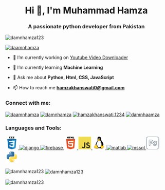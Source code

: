 <h1 align="center">Hi 👋, I'm Muhammad Hamza</h1>
<h3 align="center">A passionate python developer from Pakistan</h3>

<p align="left"> <img src="https://komarev.com/ghpvc/?username=damnhamza123&label=Profile%20views&color=0e75b6&style=flat" alt="damnhamza123" /> </p>

<p align="left"> <a href="https://twitter.com/daamnhamza" target="blank"><img src="https://img.shields.io/twitter/follow/daamnhamza?logo=twitter&style=for-the-badge" alt="daamnhamza" /></a> </p>

- 🔭 I’m currently working on [Youtube Video Downloader](https://github.com/damnhamza123/downloader)

- 🌱 I’m currently learning **Machine Learning**

- 💬 Ask me about **Python, Html, CSS, JavaScript**

- 📫 How to reach me **hamzakhanswati0@gmail.com**

<h3 align="left">Connect with me:</h3>
<p align="left">
<a href="https://twitter.com/daamnhamza" target="blank"><img align="center" src="https://raw.githubusercontent.com/rahuldkjain/github-profile-readme-generator/master/src/images/icons/Social/twitter.svg" alt="daamnhamza" height="30" width="40" /></a>
<a href="https://linkedin.com/in/damnhamza" target="blank"><img align="center" src="https://raw.githubusercontent.com/rahuldkjain/github-profile-readme-generator/master/src/images/icons/Social/linked-in-alt.svg" alt="damnhamza" height="30" width="40" /></a>
<a href="https://fb.com/hamzakhanswati.1234" target="blank"><img align="center" src="https://raw.githubusercontent.com/rahuldkjain/github-profile-readme-generator/master/src/images/icons/Social/facebook.svg" alt="hamzakhanswati.1234" height="30" width="40" /></a>
<a href="https://instagram.com/damnhaamza" target="blank"><img align="center" src="https://raw.githubusercontent.com/rahuldkjain/github-profile-readme-generator/master/src/images/icons/Social/instagram.svg" alt="damnhaamza" height="30" width="40" /></a>
</p>

<h3 align="left">Languages and Tools:</h3>
<p align="left"> <a href="https://www.w3schools.com/css/" target="_blank" rel="noreferrer"> <img src="https://raw.githubusercontent.com/devicons/devicon/master/icons/css3/css3-original-wordmark.svg" alt="css3" width="40" height="40"/> </a> <a href="https://www.djangoproject.com/" target="_blank" rel="noreferrer"> <img src="https://cdn.worldvectorlogo.com/logos/django.svg" alt="django" width="40" height="40"/> </a> <a href="https://firebase.google.com/" target="_blank" rel="noreferrer"> <img src="https://www.vectorlogo.zone/logos/firebase/firebase-icon.svg" alt="firebase" width="40" height="40"/> </a> <a href="https://www.w3.org/html/" target="_blank" rel="noreferrer"> <img src="https://raw.githubusercontent.com/devicons/devicon/master/icons/html5/html5-original-wordmark.svg" alt="html5" width="40" height="40"/> </a> <a href="https://developer.mozilla.org/en-US/docs/Web/JavaScript" target="_blank" rel="noreferrer"> <img src="https://raw.githubusercontent.com/devicons/devicon/master/icons/javascript/javascript-original.svg" alt="javascript" width="40" height="40"/> </a> <a href="https://www.linux.org/" target="_blank" rel="noreferrer"> <img src="https://raw.githubusercontent.com/devicons/devicon/master/icons/linux/linux-original.svg" alt="linux" width="40" height="40"/> </a> <a href="https://www.mathworks.com/" target="_blank" rel="noreferrer"> <img src="https://upload.wikimedia.org/wikipedia/commons/2/21/Matlab_Logo.png" alt="matlab" width="40" height="40"/> </a> <a href="https://www.microsoft.com/en-us/sql-server" target="_blank" rel="noreferrer"> <img src="https://www.svgrepo.com/show/303229/microsoft-sql-server-logo.svg" alt="mssql" width="40" height="40"/> </a> <a href="https://www.photoshop.com/en" target="_blank" rel="noreferrer"> <img src="https://raw.githubusercontent.com/devicons/devicon/master/icons/photoshop/photoshop-line.svg" alt="photoshop" width="40" height="40"/> </a> <a href="https://www.python.org" target="_blank" rel="noreferrer"> <img src="https://raw.githubusercontent.com/devicons/devicon/master/icons/python/python-original.svg" alt="python" width="40" height="40"/> </a> </p>

<p><img align="left" src="https://github-readme-stats.vercel.app/api/top-langs?username=damnhamza123&show_icons=true&locale=en&layout=compact" alt="damnhamza123" /></p>

<p>&nbsp;<img align="center" src="https://github-readme-stats.vercel.app/api?username=damnhamza123&show_icons=true&locale=en" alt="damnhamza123" /></p>

<p><img align="center" src="https://github-readme-streak-stats.herokuapp.com/?user=damnhamza123&" alt="damnhamza123" /></p>
